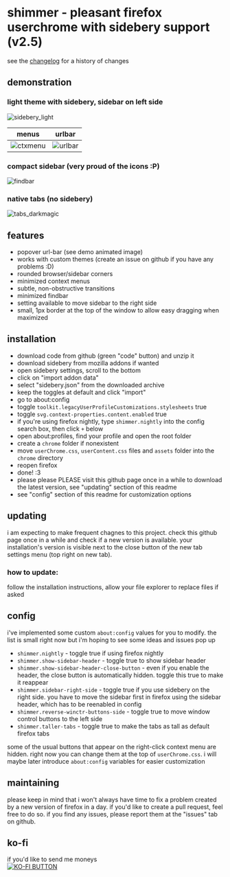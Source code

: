 # shimmer - pleasant firefox userchrome with sidebery support (v2.5)
see the [changelog](CHANGELOG.md) for a history of changes

## demonstration

### light theme with sidebery, sidebar on left side
![sidebery_light](https://github.com/user-attachments/assets/27a8b0b0-64dd-4807-b71c-ee1b50362054)

| menus                                                                                       | urlbar                                                                                     |
|---------------------------------------------------------------------------------------------|--------------------------------------------------------------------------------------------|
| ![ctxmenu](https://github.com/user-attachments/assets/7da9bdff-d247-4680-ad20-70d12c886272) | ![urlbar](https://github.com/user-attachments/assets/fec1c172-78b3-4c2b-a98c-90fe23f47e4a) |

### compact sidebar (very proud of the icons :P)
![findbar](https://github.com/user-attachments/assets/942f7b2d-bb06-4d79-8487-9cf587fe8643)

### native tabs (no sidebery)
![tabs_darkmagic](https://github.com/user-attachments/assets/087c5eb0-a819-406f-aab9-6ddf6f270509)




## features
 - popover url-bar (see demo animated image)
 - works with custom themes (create an issue on github if you have any problems :D)
 - rounded browser/sidebar corners
 - minimized context menus
 - subtle, non-obstructive transitions
 - minimized findbar
 - setting available to move sidebar to the right side
 - small, 1px border at the top of the window to allow easy dragging when maximized

## installation

 - download code from github (green "code" button) and unzip it
 - download sidebery from mozilla addons if wanted
 - open sidebery settings, scroll to the bottom
 - click on "import addon data"
 - select "sidebery.json" from the downloaded archive
 - keep the toggles at default and click "import"
 - go to about:config
 - toggle `toolkit.legacyUserProfileCustomizations.stylesheets` true
 - toggle `svg.context-properties.content.enabled` true
 - if you're using firefox nightly, type `shimmer.nightly` into the config search box, then click `+` below
 - open about:profiles, find your profile and open the root folder
 - create a `chrome` folder if nonexistent
 - move `userChrome.css`, `userContent.css` files and `assets` folder into the `chrome` directory
 - reopen firefox
 - done! :3
 - please please PLEASE visit this github page once in a while to download the latest version, see "updating" section of this readme
 - see "config" section of this readme for customization options

## updating
 i am expecting to make frequent chagnes to this project. check this github page once in a while and check if a new version is available. your installation's version is visible next to the close button of the new tab settings menu (top right on new tab).
 ### how to update:
  follow the installation instructions, allow your file explorer to replace files if asked 

## config
 i've implemented some custom `about:config` values for you to modify. the list is small right now but i'm hoping to see some ideas and issues pop up
 - `shimmer.nightly` - toggle true if using firefox nightly
 - `shimmer.show-sidebar-header` - toggle true to show sidebar header
 - `shimmer.show-sidebar-header-close-button` - even if you enable the header, the close button is automatically hidden. toggle this true to make it reappear
 - `shimmer.sidebar-right-side` - toggle true if you use sidebery on the right side. you have to move the sidebar first in firefox using the sidebar header, which has to be reenabled in config
 - `shimmer.reverse-winctr-buttons-side` - toggle true to move window control buttons to the left side
 - `shimmer.taller-tabs` - toggle true to make the tabs as tall as default firefox tabs
   
 some of the usual buttons that appear on the right-click context menu are hidden. right now you can change them at the top of `userChrome.css`. i will maybe later introduce `about:config` variables for easier customization


## maintaining
 please keep in mind that i won't always have time to fix a problem created by a new version of firefox in a day. if you'd like to create a pull request, feel free to do so. if you find any issues, please report them at the "issues" tab on github.

## ko-fi
 if you'd like to send me moneys  
 [![KO-FI BUTTON](https://github.com/user-attachments/assets/18d7f816-f784-46b2-97b1-89173f68e227)](https://ko-fi.com/nuclearcodecat)

